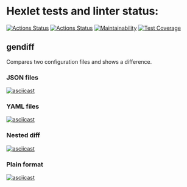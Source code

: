 # Hexlet tests and linter status:
[![Actions Status](https://github.com/sleepy-corpse/frontend-project-lvl2/workflows/hexlet-check/badge.svg)](https://github.com/sleepy-corpse/frontend-project-lvl2/actions)
[![Actions Status](https://github.com/sleepy-corpse/frontend-project-lvl2/actions/workflows/my-tests.yml/badge.svg)](https://github.com/sleepy-corpse/frontend-project-lvl2/actions)
[![Maintainability](https://api.codeclimate.com/v1/badges/ee96ceb382b521aae769/maintainability)](https://codeclimate.com/github/sleepy-corpse/frontend-project-lvl2/maintainability)
[![Test Coverage](https://api.codeclimate.com/v1/badges/ee96ceb382b521aae769/test_coverage)](https://codeclimate.com/github/sleepy-corpse/frontend-project-lvl2/test_coverage)
## gendiff
Compares two configuration files and shows a difference.

### JSON files
[![asciicast](https://asciinema.org/a/MdoABcubaUlebnm9WWWn3k2O0.svg)](https://asciinema.org/a/MdoABcubaUlebnm9WWWn3k2O0)

### YAML files
[![asciicast](https://asciinema.org/a/qenpgGavqQZ2vg1ic7c6F9p7l.svg)](https://asciinema.org/a/qenpgGavqQZ2vg1ic7c6F9p7l)

### Nested diff
[![asciicast](https://asciinema.org/a/ggswiXoik9SXrqEm4Io9QcAqz.svg)](https://asciinema.org/a/ggswiXoik9SXrqEm4Io9QcAqz)

### Plain format
[![asciicast](https://asciinema.org/a/FDAsJMrpLWhKH8WTYTiIPVWT1.svg)](https://asciinema.org/a/FDAsJMrpLWhKH8WTYTiIPVWT1)
